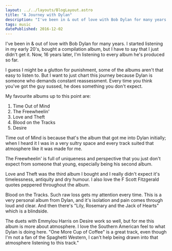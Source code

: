 ```yaml
---
layout: ../../layouts/BlogLayout.astro
title: "A Journey with Dylan"
description: "I've been in & out of love with Bob Dylan for many years. I started listening in my early 20's, bought a compilation album, but I have to say that I just didn't get it. Now, 16 years later, I'm listening to every album he's produced so far."
tags: music
datePublished: 2016-12-02
---
```

I've been in & out of love with Bob Dylan for many years. I started listening in my early 20's, bought a compilation album, but I have to say that I just didn't get it. Now, 16 years later, I'm listening to every album he's produced so far.

I guess I might be a glutton for punishment, some of the albums aren't that easy to listen to. But I want to just chart this journey because Dylan is someone who demands constant reassessment. Every time you think you've got the guy sussed, he does something you don't expect.

My favourite albums up to this point are:

1.  Time Out of Mind
2.  The Freewheelin'
3.  Love and Theft
4.  Blood on the Tracks
5.  Desire

Time out of Mind is because that's the album that got me into Dylan initially; when I heard it I was in a very sultry space and every track suited that atmosphere like it was made for me.

The Freewheelin' is full of uniqueness and perspective that you just don't expect from someone that young, especially being his second album.

Love and Theft was the third album I bought and I really didn't expect it's timelessness, antiquity and dry humour. I also love the F Scott Fitzgerald quotes peppered throughout the album.

Blood on the Tracks. Such raw loss gets my attention every time. This is a very personal album from Dylan, and it's isolation and pain comes through loud and clear. And then there's "Lily, Rosemary and the Jack of Hearts" which is a blindside.

The duets with Emmylou Harris on Desire work so well, but for me this album is more about atmosphere. I love the Southern American feel to what Dylan is doing here. "One More Cup of Coffee" is a great track, even though I'm not a fan of the Spaghetti Western, I can't help being drawn into that atmosphere listening to this track."